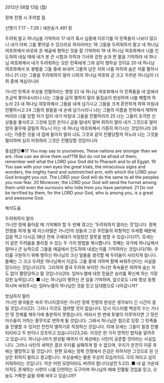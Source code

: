 2012년 08월 13일 (월)

정복 전쟁 시 주의할 점



신명기 7:17 - 7:26 / 새찬송가 491 장


두려워 말고 하나님을 기억하라
17 네가 혹시 심중에 이르기를 이 민족들이 나보다 많으니 내가 어찌 그를 쫓아낼 수 있으리요 하리라마는 18 그들을 두려워하지 말고 네 하나님 여호와께서 바로와 온 애굽에 행하신 것을 잘 기억하되 19 네 하나님 여호와께서 너를 인도하여 내실 때에 네가 본 큰 시험과 이적과 기사와 강한 손과 편 팔을 기억하라 네 하나님 여호와께서 네가 두려워하는 모든 민족에게 그와 같이 행하실 것이요 20 네 하나님 여호와께서 또 왕벌을 그들 중에 보내어 그들의 남은 자와 너를 피하여 숨은 자를 멸하시리니 21 너는 그들을 두려워하지 말라 너희의 하나님 여호와 곧 크고 두려운 하나님이 너희 중에 계심이니라

가나안 민족과 우상을 진멸하라는 명령
22 네 하나님 여호와께서 이 민족들을 네 앞에서 조금씩 쫓아내시리니 너는 그들을 급히 멸하지 말라 들짐승이 번성하여 너를 해할까 하노라 23 네 하나님 여호와께서 그들을 네게 넘기시고 그들을 크게 혼란하게 하여 마침내 진멸하시고 24 그들의 왕들을 네 손에 넘기시리니 너는 그들의 이름을 천하에서 제하여 버리라 너를 당할 자가 없이 네가 마침내 그들을 진멸하리라 25 너는 그들이 조각한 신상들을 불사르고 그것에 입힌 은이나 금을 탐내지 말며 취하지 말라 네가 그것으로 말미암아 올무에 걸릴까 하노니 이는 네 하나님 여호와께서 가증히 여기시는 것임이니라 26 너는 가증한 것을 네 집에 들이지 말라 너도 그것과 같이 진멸당할까 하노라 너는 그것을 멀리하며 심히 미워하라 그것은 진멸당할 것임이니라


중심문단●17 You may say to yourselves, ?hese nations are stronger than we are. How can we drive them out??18 But do not be afraid of them; remember well what the LORD your God did to Pharaoh and to all Egypt. 19 You saw with your own eyes the great trials, the miraculous signs and wonders, the mighty hand and outstretched arm, with which the LORD your God brought you out. The LORD your God will do the same to all the peoples you now fear. 20 Moreover, the LORD your God will send the hornet among them until even the survivors who hide from you have perished. 21 Do not be terrified by them, for the LORD your God, who is among you, is a great and awesome God.

해석도움





두려워하지 말라  
가나안 땅에 들어갈 때 기억해야 할 두 번째 경고는 ‘두려워하지 말라는 것’입니다. 정복 전쟁을 하게 될 때 이스라엘은 가나안의 성들과 그곳 주민들의 외형적인 우세함 때문에 겁을 먹고 다시금 38년 전에 구세대가 저질렀던 잘못을 범할 수 있습니다(17). 모세는 이 같은 두려움을 물리칠 수 있는 두 가지 방법을 제시합니다. 첫째는 과거에 하나님께서 얼마나 큰 능력으로 그들을 애굽에서 인도하여 내셨는지를 기억하라는 것입니다(19). 우리를 구원하기 위해 행하신 하나님의 크신 일들을 생각할 때 두려움이 사라지게 됩니다. 둘째는 그 크고 두려운 하나님께서 지금도 그들 중에 거하며 함께 싸워주신다는 사실을 믿으라는 것입니다(21). 그리하여 결국 두려워 보이던 가나안 족속들은 피하여 숨는 자도 없이 멸망당하고 말 것입니다(20). 임마누엘에 대한 믿음은 승리를 확신케 하는 가장 강한 능력입니다.
■ 나는 하나님이 행하신 큰 일을 기억하며, 앞으로도 나와 항상 동행하시며 싸워주시는 임마누엘의 하나님인 것을 믿고 담대함으로 나아갑니까?

방심하지 말라  
가나안 왕국들은 속히 무너지겠지만 가나안 정복 전쟁의 완성은 생각보다 긴 시간이 걸릴 것입니다(22). 그러나 이것도 염려할 것이 없습니다. 당시 이스라엘 백성의 수는 가나안 땅 전체를 채우기에 충분하지 못했습니다. 따라서 한 번에 토벌이 이루어지면 그 땅은 야수들이 거하는 황무지로 변하게 될 것입니다. 그래서 하나님은 힘으로 당장 그 민족들을 진멸할 수 있지만 천천히 멸하기로 작정하신 것입니다. 이에 모세는 그들이 필경 진멸되리라고 두 번이나 강조하고 있습니다(23,24). 이것은 한 가지 영적인 법칙을 알려주고 있습니다. 하나님나라가 완성될 때까지 이 세상에는 사탄이 공존할 것이라는 사실입니다. 그러나 사탄의 세력은 결코 우리를 실패하게 할 수 없으며, 우리가 온전히 이룬 후에는 멸망하고 말 것입니다. 한편 모세는 정복 전쟁에서 은금은 취하지만 그것으로 된 신상은 취하지 말라고 경고합니다. 우상숭배는 물론 우상의 모습까지도 극히 꺼리고 심히 미워하라는 것입니다. 악은 어떤 모양이라도 버려야 합니다(살전 5:22).
■ 내 삶 가운데 아직도 존재하는 시련이 나를 단련하는 도구이며 하나님의 때에 진멸될 것임을 믿고, 오늘도 거룩한 삶을 위해 싸우고 있습니까?